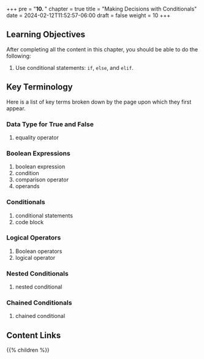 +++
pre = "<b>10. </b>"
chapter = true
title = "Making Decisions with Conditionals"
date = 2024-02-12T11:52:57-06:00
draft = false
weight = 10
+++

## Learning Objectives

After completing all the content in this chapter, you should be able to do the following:

1. Use conditional statements: `if`, `else`, and `elif`.

## Key Terminology

Here is a list of key terms broken down by the page upon which they first appear. 

### Data Type for True and False

1. equality operator

### Boolean Expressions

1. boolean expression
1. condition
1. comparison operator
1. operands

### Conditionals

1. conditional statements
1. code block

### Logical Operators

1. Boolean operators
1. logical operator

### Nested Conditionals

1. nested conditional

### Chained Conditionals

1. chained conditional

## Content Links

{{% children %}}
